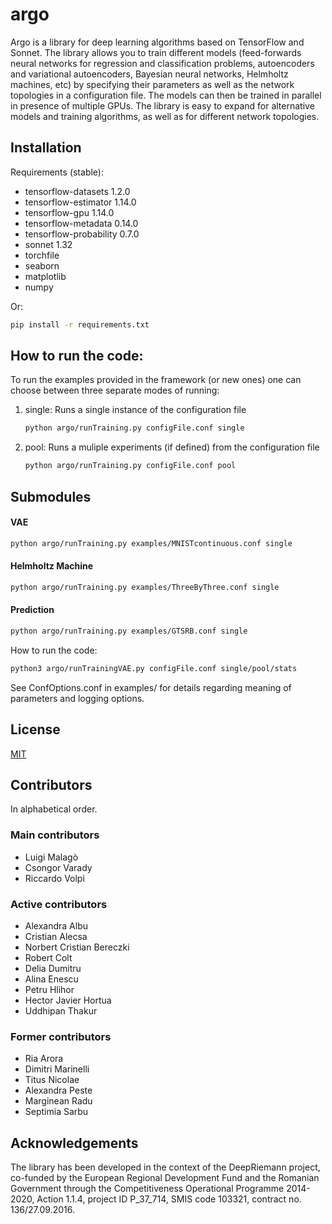 # argo

Argo is a library for deep learning algorithms based on TensorFlow and Sonnet.
The library allows you to train different models (feed-forwards neural networks for regression and classification problems, autoencoders and variational autoencoders, Bayesian neural networks, Helmholtz machines, etc) by specifying their parameters as well as the network topologies in a configuration file. The models can then be trained in parallel in presence of multiple GPUs. The library is easy to expand for alternative models and training algorithms, as well as for different network topologies. 


## Installation

Requirements (stable):
* tensorflow-datasets      1.2.0    
* tensorflow-estimator     1.14.0   
* tensorflow-gpu           1.14.0   
* tensorflow-metadata      0.14.0   
* tensorflow-probability   0.7.0    
* sonnet 1.32
* torchfile
* seaborn     
* matplotlib
* numpy

Or:
```bash
pip install -r requirements.txt
```

## How to run the code:
To run the examples provided in the framework (or new ones) one can choose between three separate modes of running:

1. single:
Runs a single instance of the configuration file
    ```bash
    python argo/runTraining.py configFile.conf single
    ```
1. pool:
Runs a muliple experiments (if defined) from the configuration file
    ```bash
    python argo/runTraining.py configFile.conf pool
    ```

## Submodules
#### VAE

```bash
python argo/runTraining.py examples/MNISTcontinuous.conf single
```
#### Helmholtz Machine

```bash
python argo/runTraining.py examples/ThreeByThree.conf single
```
#### Prediction

```bash
python argo/runTraining.py examples/GTSRB.conf single
```


How to run the code:
```bash
python3 argo/runTrainingVAE.py configFile.conf single/pool/stats
 ```
 
See ConfOptions.conf in examples/ for details regarding meaning of
parameters and logging options.

## License
[MIT](https://choosealicense.com/licenses/mit/)

## Contributors

In alphabetical order.

### Main contributors

* Luigi Malagò
* Csongor Varady
* Riccardo Volpi

### Active contributors

* Alexandra Albu
* Cristian Alecsa
* Norbert Cristian Bereczki
* Robert Colt
* Delia Dumitru
* Alina Enescu
* Petru Hlihor
* Hector Javier Hortua
* Uddhipan Thakur

### Former contributors

* Ria Arora
* Dimitri Marinelli
* Titus Nicolae
* Alexandra Peste
* Marginean Radu
* Septimia Sarbu


## Acknowledgements
The library has been developed in the context of the DeepRiemann project, co-funded by the European Regional Development Fund and the Romanian Government
through the Competitiveness Operational Programme 2014-2020, Action 1.1.4, project ID P_37_714, SMIS code 103321, contract no. 136/27.09.2016.

